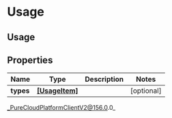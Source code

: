# Usage

## Usage

## Properties

|Name | Type | Description | Notes|
|------------ | ------------- | ------------- | -------------|
| **types** | [**[UsageItem]**](UsageItem) |  | [optional] |



_PureCloudPlatformClientV2@156.0.0_
